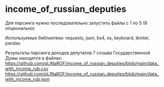 # income_of_russian_deputies

Для парсинга нужно последовательно запустить файлы с 1 по 5 (6 опционально)

Используемые библиотеки: requests, json, bs4, os, keyboard, tkinter, pandas

Результаты парсинга доходов депутатов 7 созыва Государственной Думы находятся в файлах:
https://github.com/pLINaROF/income_of_russian_deputies/blob/main/data_with_income_rub.csv
https://github.com/pLINaROF/income_of_russian_deputies/blob/main/data_with_income_rub.json

